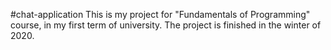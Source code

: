#chat-application
This is my project for "Fundamentals of Programming" course, in my first term of university. The project is finished in the winter of 2020.